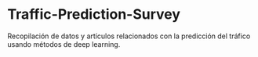 # Traffic-Prediction-Survey
Recopilación de datos y artículos relacionados con la predicción del tráfico usando métodos de deep learning.
